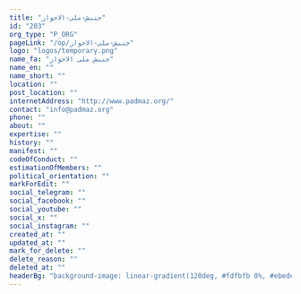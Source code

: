 ```yaml
---
title: "جنبش-ملی-الاحواز"
id: "203"
org_type: "P_ORG"
pageLink: "/op/جنبش-ملی-الاحواز"
logo: "logos/temporary.png"
name_fa: "جنبش ملی الاحواز"
name_en: ""
name_short: ""
location: ""
post_location: ""
internetAddress: "http://www.padmaz.org/"
contact: "info@padmaz.org"
phone: ""
about: ""
expertise: ""
history: ""
manifest: ""
codeOfConduct: ""
estimationOfMembers: ""
political_orientation: ""
markForEdit: ""
social_telegram: ""
social_facebook: ""
social_youtube: ""
social_x: ""
social_instagram: ""
created_at: ""
updated_at: ""
mark_for_delete: ""
delete_reason: ""
deleted_at: ""
headerBg: "background-image: linear-gradient(120deg, #fdfbfb 0%, #ebedee 100%);"
---
```


